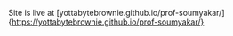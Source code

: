 Site is live at [yottabytebrownie.github.io/prof-soumyakar/]{https://yottabytebrownie.github.io/prof-soumyakar/}
